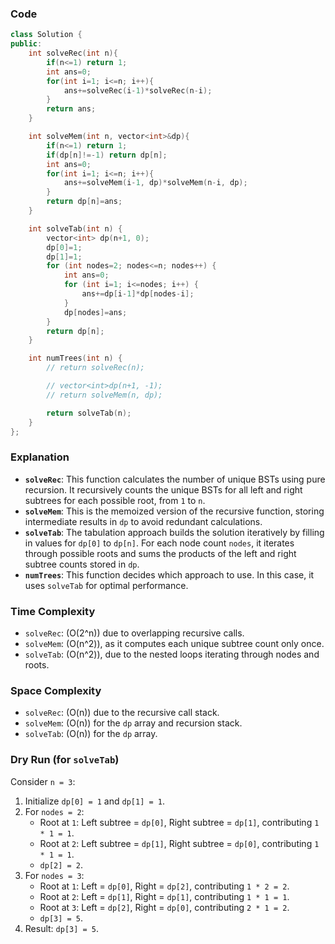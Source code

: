 ### Code
```cpp
class Solution {
public:
    int solveRec(int n){
        if(n<=1) return 1;
        int ans=0;
        for(int i=1; i<=n; i++){
            ans+=solveRec(i-1)*solveRec(n-i);
        }
        return ans;
    }

    int solveMem(int n, vector<int>&dp){
        if(n<=1) return 1;
        if(dp[n]!=-1) return dp[n];
        int ans=0;
        for(int i=1; i<=n; i++){
            ans+=solveMem(i-1, dp)*solveMem(n-i, dp);
        }
        return dp[n]=ans;
    }

    int solveTab(int n) {
        vector<int> dp(n+1, 0);
        dp[0]=1;
        dp[1]=1;
        for (int nodes=2; nodes<=n; nodes++) {
            int ans=0;
            for (int i=1; i<=nodes; i++) {
                ans+=dp[i-1]*dp[nodes-i];
            }
            dp[nodes]=ans;
        }
        return dp[n];
    }

    int numTrees(int n) {
        // return solveRec(n);

        // vector<int>dp(n+1, -1);
        // return solveMem(n, dp);

        return solveTab(n);
    }
};
```

### Explanation
- **`solveRec`**: This function calculates the number of unique BSTs using pure recursion. It recursively counts the unique BSTs for all left and right subtrees for each possible root, from `1` to `n`.
- **`solveMem`**: This is the memoized version of the recursive function, storing intermediate results in `dp` to avoid redundant calculations.
- **`solveTab`**: The tabulation approach builds the solution iteratively by filling in values for `dp[0]` to `dp[n]`. For each node count `nodes`, it iterates through possible roots and sums the products of the left and right subtree counts stored in `dp`.
- **`numTrees`**: This function decides which approach to use. In this case, it uses `solveTab` for optimal performance.

### Time Complexity
- `solveRec`: \(O(2^n)\) due to overlapping recursive calls.
- `solveMem`: \(O(n^2)\), as it computes each unique subtree count only once.
- `solveTab`: \(O(n^2)\), due to the nested loops iterating through nodes and roots.

### Space Complexity
- `solveRec`: \(O(n)\) due to the recursive call stack.
- `solveMem`: \(O(n)\) for the `dp` array and recursion stack.
- `solveTab`: \(O(n)\) for the `dp` array.

### Dry Run (for `solveTab`)
Consider `n = 3`:
1. Initialize `dp[0] = 1` and `dp[1] = 1`.
2. For `nodes = 2`:  
   - Root at `1`: Left subtree = `dp[0]`, Right subtree = `dp[1]`, contributing `1 * 1 = 1`.
   - Root at `2`: Left subtree = `dp[1]`, Right subtree = `dp[0]`, contributing `1 * 1 = 1`.  
   - `dp[2] = 2`.
3. For `nodes = 3`:  
   - Root at `1`: Left = `dp[0]`, Right = `dp[2]`, contributing `1 * 2 = 2`.
   - Root at `2`: Left = `dp[1]`, Right = `dp[1]`, contributing `1 * 1 = 1`.
   - Root at `3`: Left = `dp[2]`, Right = `dp[0]`, contributing `2 * 1 = 2`.  
   - `dp[3] = 5`.  
4. Result: `dp[3] = 5`.
